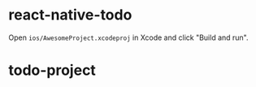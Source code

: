 # react-native-todo

Open `ios/AwesomeProject.xcodeproj` in Xcode and click "Build and run".
# todo-project
